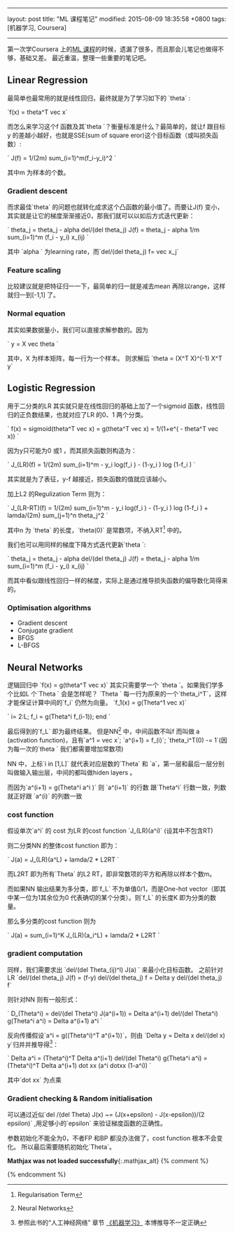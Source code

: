 
---
layout: post
title: "ML 课程笔记"
modified: 2015-08-09 18:35:58 +0800
tags: [机器学习, Coursera]

---

第一次学Coursera 上的[ML 课程](https://www.coursera.org/learn/machine-learning/)的时候，遗漏了很多，而且那会儿笔记也做得不够，基础又差。
最近重温，整理一些重要的笔记吧。

## Linear Regression

最简单也最常用的就是线性回归，最终就是为了学习如下的 \`theta\` :

\`f(x) = theta^T vec x\`

而怎么来学习这个f 函数及其\`theta \`？衡量标准是什么？最简单的，就让f 跟目标y 的差越小越好，也就是SSE(sum of square eror)这个目标函数（或叫损失函数）:

\` J(f) = 1/(2m) sum_(i=1)^m(f_i-y_i)^2 \`

其中m 为样本的个数。

### Gradient descent
而求最佳\`theta\` 的问题也就转化成求这个凸函数的最小值了。而要让J(f) 变小，其实就是让它的梯度渐渐接近0，那我们就可以以如后方式迭代更新：

\`
theta_j = theta_j - alpha del/(del theta_j) J(f) = theta_j - alpha 1/m sum_(i=1)^m (f_i - y_i) x\_(ij)
\`

其中 \`alpha \` 为learning rate，而\`del/(del theta_j) f= vec x_j\`

### Feature scaling
比较建议就是把特征归一一下，最简单的归一就是减去mean 再除以range，这样就归一到[-1,1] 了。

### Normal equation
其实如果数据量小，我们可以直接求解参数的。因为

\` y = X vec theta \`

其中，X 为样本矩阵，每一行为一个样本。
则求解后 \`theta = (X^T X)^(-1) X^T y\`



## Logistic Regression

用于二分类的LR 其实就只是在线性回归的基础上加了一个sigmoid 函数，线性回归的正负数结果，也就对应了LR 的0、1 两个分类。

\`
f(x) = sigmoid(theta^T vec x) = g(theta^T vec x) = 1/(1+e^( - theta^T vec x))
\`

因为y只可能为0 或1 ，而其损失函数则构造为：

\`
J\_(LR)(f) = 1/(2m) sum_(i=1)^m - y_i log(f_i ) - (1-y_i ) log (1-f_i )
\`

其实就是为了表征，y-f 越接近，损失函数的值就应该越小。

加上L2 的Regulization Term 则为：

\`
J\_(LR-RT)(f) = 1/(2m) sum_(i=1)^m - y_i log(f_i ) - (1-y_i ) log (1-f_i ) + lamda/(2m) sum\_(j=1)^n theta_j^2
\`

其中n 为 \`theta\` 的长度，\`theta(0)\` 是常数项，不纳入RT[^RT] 中的。

我们也可以用同样的梯度下降方式迭代更新\`theta \`:

\`
theta_j = theta_j - alpha del/(del theta_j) J(f) = theta_j - alpha 1/m sum_(i=1)^m (f_i - y_i) x\_(ij)
\`

而其中看似跟线性回归一样的梯度，实际上是通过推导损失函数的偏导数化简得来的。

### Optimisation algorithms

- Gradient descent
- Conjugate gradient
- BFGS
- L-BFGS

## Neural Networks

逻辑回归中 \`f(x) = g(theta^T vec x)\` 其实只需要学一个 \`theta \`。如果我们学多个比如L 个\`Theta \` 会是怎样呢？ \`Theta \` 每一行为原来的一个\`theta_i^T\`，这样才能保证计算中间的\`f_i\` 仍然为向量。
\`f_1(x) = g(Theta^1 vec x)\`

\`
i= 2:L;
f_i = g(Theta^i f_(i-1));
end
\`

最后得到的\`f_L\` 即为最终结果。
但是NN[^NN] 中，中间函数不叫f 而叫做 a (activation function)，且有\`a^1 = vec x\`; \`a^(i+1) = f_(i)\`; \`theta_i^T(0) -= 1\`(因为每一次的\`theta \` 我们都需要增加常数项)

NN 中，上标\`i in [1,L]\` 就代表对应层数的\`Theta\` 和 \`a\`，第一层和最后一层分别叫做输入输出层，中间的都叫做hiden layers 。

而因为\`a^(i+1) = g(Theta^i a^i )\` 则 \`a^(i+1)\` 的行数 跟\`Theta^i\` 行数一致，列数就正好跟  \`a^(i)\` 的列数一致

### cost function

假设单次\`a^i\` 的 cost 为LR 的cost function \`J\_(LR)(a^i)\` (设其中不包含RT)

则二分类NN 的整体cost function 即为：

\`
J(a) = J\_(LR)(a^L) + lamda/2 * L2RT
\`

而L2RT 即为所有\`Theta\` 的L2 RT，即非常数项的平方和再除以样本个数m。

而如果NN 输出结果为多分类，即\`f_L\` 不为单值0/1，而是One-hot vector（即其中某一位为1其余位为0 代表确切的某个分类）。则\`f_L\` 的长度K 即为分类的数量。

那么多分类的cost function 则为

\`
J(a) = sum_(i=1)^K J\_(LR)(a_i^L) + lamda/2 *  L2RT
\`


### gradient computation

同样，我们需要求出 \`del/(del Theta_(ij)^l) J(a) \` 来最小化目标函数。
之前针对LR \`del/(del theta_j) J(f) = (f-y) del/(del theta_j) f = Delta y del/(del theta_j) f\`

则针对NN 则有一般形式：

\`
D_(Theta^i) 
= del/(del Theta^i) J(a^(i+1)) 
= Delta a^(i+1) del/(del Theta^i) g(Theta^i a^i) 
= Delta a^(i+1) a^i
\`

反向传播假设\`a^i = g((Theta^i)^T a^(i+1))\`，则由 \`Delta y = Delta x del/(del x) y\`归并并推导得[^ANN]：
 
 \`
 Delta a^i 
 = (Theta^i)^T Delta a^(i+1) del/(del Theta^i) g(Theta^i a^i)
 = (Theta^i)^T Delta a^(i+1) dot xx  (a^i dotxx (1-a^i)) 
 \`
 
 其中\`dot xx\` 为点乘
 
### Gradient checking & Random initialisation 
 
 可以通过近似\`del /(del Theta) J(x) ~= (J(x+epsilon) - J(x-epsilon))/(2 epsilon)\` ,用足够小的\`epsilon\` 来验证梯度函数的正确性。
 
 参数初始化不能全为0，不者FP 和BP 都没办法做了，cost function 根本不会变化。
 所以最后需要随机初始化\`Theta\`。

[^NN]: Neural Networks
[^RT]: Regularisation Term
[^ANN]: 参照此书的“人工神经网络” 章节 [《机器学习》](http://book.douban.com/subject/1102235/) 本博推导不一定正确

**Mathjax was not loaded successfully**{:.mathjax_alt} 
{% comment %}
<script type='text/x-mathjax-config'> MathJax.Hub.Config({ asciimath2jax: { delimiters: [['`','`'],['$', '$']] }}); </script>
<script type='text/javascript' src='http://cdn.mathjax.org/mathjax/latest/MathJax.js?config=TeX-MML-AM_HTMLorMML' async='async'></script>
{% endcomment %}


